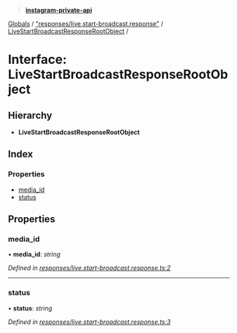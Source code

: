 > **[instagram-private-api](../README.md)**

[Globals](../README.md) / ["responses/live.start-broadcast.response"](../modules/_responses_live_start_broadcast_response_.md) / [LiveStartBroadcastResponseRootObject](_responses_live_start_broadcast_response_.livestartbroadcastresponserootobject.md) /

# Interface: LiveStartBroadcastResponseRootObject

## Hierarchy

* **LiveStartBroadcastResponseRootObject**

## Index

### Properties

* [media_id](_responses_live_start_broadcast_response_.livestartbroadcastresponserootobject.md#media_id)
* [status](_responses_live_start_broadcast_response_.livestartbroadcastresponserootobject.md#status)

## Properties

###  media_id

• **media_id**: *string*

*Defined in [responses/live.start-broadcast.response.ts:2](https://github.com/dilame/instagram-private-api/blob/173bc62/src/responses/live.start-broadcast.response.ts#L2)*

___

###  status

• **status**: *string*

*Defined in [responses/live.start-broadcast.response.ts:3](https://github.com/dilame/instagram-private-api/blob/173bc62/src/responses/live.start-broadcast.response.ts#L3)*